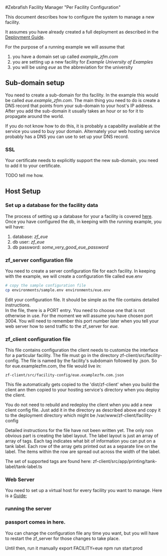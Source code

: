 #Zebrafish Facility Manager  "Per Facility Configuration"

This document describes how to configure the system to manage a new facility.

It assumes you have already created a full deployment as described in the
[Deployment Guide](Deployment.md).

For the purpose of a running example we will assume that 
1. you have a domain set up called _example_zfm.com_
1. you are setting up a new facility for _Example University of Examples_
1. you will be using _eue_ as the abbreviation for the university

## Sub-domain setup

You need to create a sub-domain for ths facility. 
In the example this would be called _eue.example_zfm.com_.
The main thing you need to do is create a DNS record that points from your
sub-domain to your host's IP address.
After you add the sub-domain it usually takes an hour or so for it to
propagate around the world.

If you do not know how to do this, it is probably a capability available at
the service you used to buy your domain.  Alternately your web hosting service
probably has a DNS you can use to set up your DNS record.

### SSL

Your certificate needs to explicitly support the new sub-domain, you need to add it to your certificate.

TODO tell me how.
## Host Setup

### Set up a database for the facility data

The process of setting up a database for your a facility is covered [here](MariaDB.md).
Once you have configured the db, in keeping with the running example, you will have:
1. database: _zf_eue_
1. db user: _zf_eue_
1. db password: _some_very_good_eue_password_

### zf_server configuration file

You need to create a server configuration file for each facility.
In keeping with the example, we will create a configuration file called eue.env
```bash 
# copy the sample configuration file
cp environments/sample.env environments/eue.env
```

Edit your configuration file. 
It should be simple as the file contains detailed instructions.  
In the file, there is a PORT entry. You need to choose one that is not otherwise in use.
For the moment we will assume you have chosen port 3004.
You will need to remember this port number later when you tell your web server
how to send traffic to the zf_server for _eue_.

### zf_client configuration file

This file contains configuration the client needs to customize the interface for a particular facility.
The file must go in the directory zf-client/src/facility-config.
The file is named by the facility's subdomain followed by .json.
So for eue.examplezfm.com, the file would live in:
```
zf-client/src/facility-config/eue.examplezfm.com.json
```

This file automatically gets copied to the 'dist/zf-client' when you build the client ann then
copied to your hosting service's directory when you deploy the client.

You do not need to rebuild and redeploy the client when you add a new client config file.  Just add
it in the directory as described above and copy it to the deployment directory
which might be /var/www/zf-client/facility-config

Detailed instructions for the file have not been written yet.  The only non obvious part
is creating the label layout.  The label layout is just an array of array of tags.
Each tag indicates what bit of information you can put on a tank label.  Each row of the array
gets printed out as a separate line on the label.  The items within the row are spread out
across the width of the label.

The set of supported tags are found here: zf-client/src/app/printing/tank-label/tank-label.ts

### Web Server

You need to set up a virtual host for every facility you want to manage. 
Here is a [Guide](Apache.md);

### running the server

### passport comes in here.

You can change the configuration file any time you want, but you will have
to restart the zf_server for those changes to take place.

Until then, run it manually 
export FACILITY=eue
npm run start:prod


